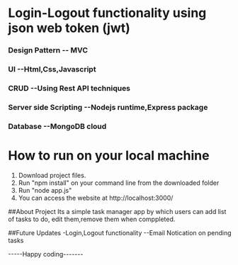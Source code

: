 # Login-Logout functionality using json web token (jwt)

### Design Pattern -- MVC
### UI  --Html,Css,Javascript
### CRUD  --Using Rest API techniques
### Server side Scripting --Nodejs runtime,Express package
### Database --MongoDB cloud


# How to run on your local machine
1) Download project files.
2) Run "npm install" on your command line from the downloaded folder
3) Run "node app.js"
4) You can access the website at http://localhost:3000/

##About Project
Its a simple task manager app by which users can add list of tasks to do, edit them,remove them when comppleted.

##Future Updates
-Login,Logout functionality
--Email Notication on pending tasks


-----Happy coding-------
